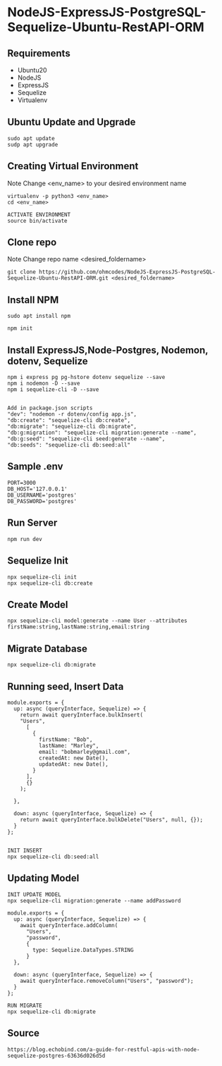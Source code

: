 # NodeJS-ExpressJS-PostgreSQL-Sequelize-Ubuntu-RestAPI-ORM


## Requirements
  - Ubuntu20
  - NodeJS
  - ExpressJS
  - Sequelize
  - Virtualenv
  
## Ubuntu Update and Upgrade
```
sudo apt update
sudp apt upgrade
```

## Creating Virtual Environment
Note Change <env_name> to your desired environment name
```
virtualenv -p python3 <env_name>
cd <env_name>

ACTIVATE ENVIRONMENT
source bin/activate
```

## Clone repo
Note Change repo name <desired_foldername>
```
git clone https://github.com/ohmcodes/NodeJS-ExpressJS-PostgreSQL-Sequelize-Ubuntu-RestAPI-ORM.git <desired_foldername>
```

## Install NPM
```
sudo apt install npm

npm init
```

## Install ExpressJS,Node-Postgres, Nodemon, dotenv, Sequelize
```
npm i express pg pg-hstore dotenv sequelize --save
npm i nodemon -D --save
npm i sequelize-cli -D --save


Add in package.json scripts
"dev": "nodemon -r dotenv/config app.js",
"db:create": "sequelize-cli db:create",
"db:migrate": "sequelize-cli db:migrate",
"db:g:migration": "sequelize-cli migration:generate --name",
"db:g:seed": "sequelize-cli seed:generate --name",
"db:seeds": "sequelize-cli db:seed:all"
```


## Sample .env
```
PORT=3000
DB_HOST='127.0.0.1'
DB_USERNAME='postgres'
DB_PASSWORD='postgres'
```

## Run Server
```
npm run dev
```

## Sequelize Init
```
npx sequelize-cli init
npx sequelize-cli db:create
```

## Create Model
```
npx sequelize-cli model:generate --name User --attributes firstName:string,lastName:string,email:string
```

## Migrate Database
```
npx sequelize-cli db:migrate
```

## Running seed, Insert Data
```
module.exports = {
  up: async (queryInterface, Sequelize) => {
    return await queryInterface.bulkInsert(
    "Users",
      [
        {
          firstName: "Bob",
          lastName: "Marley",
          email: "bobmarley@gmail.com",
          createdAt: new Date(),
          updatedAt: new Date(),
        }
      ],
      {}
    );

  },

  down: async (queryInterface, Sequelize) => {
    return await queryInterface.bulkDelete("Users", null, {});
  }
};


INIT INSERT
npx sequelize-cli db:seed:all
```

## Updating Model
```
INIT UPDATE MODEL
npx sequelize-cli migration:generate --name addPassword

module.exports = {
  up: async (queryInterface, Sequelize) => {
    await queryInterface.addColumn(
      "Users",
      "password",
      {
        type: Sequelize.DataTypes.STRING
      }
  },

  down: async (queryInterface, Sequelize) => {
    await queryInterface.removeColumn("Users", "password");
  }
};

RUN MIGRATE
npx sequelize-cli db:migrate
```


## Source
```
https://blog.echobind.com/a-guide-for-restful-apis-with-node-sequelize-postgres-63636d026d5d
```

















